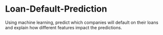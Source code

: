 # Loan-Default-Prediction
Using machine learning, predict which companies will default on their loans and explain how different features impact the predictions.
